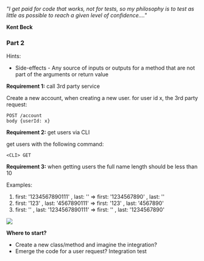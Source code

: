 
_"I get paid for code that works, not for tests, so my philosophy is to test as little as possible to reach a given level of confidence...."_

**Kent Beck**


### Part 2

Hints:

- Side-effects - Any source of inputs or outputs for a method that are not part of the arguments or return value

**Requirement 1:** call 3rd party service

Create a new account, when creating a new user. for user id x, the 3rd party request:
```
POST /account
body {userId: x}
```

**Requirement 2:** get users via CLI

get users with the following command:

`<CLI> GET`

**Requirement 3:** when getting users the full name length should be less than 10

Examples:

1. first: '1234567890111' , last: '' => first: '1234567890' , last: ''
1. first: '123' , last: '4567890111' => first: '123' , last: '4567890'
1. first: '' , last: '1234567890111' => first: '' , last: '1234567890'

[![](https://mermaid.ink/img/eyJjb2RlIjoiZ3JhcGggVERcbiAgICBBW0NvbnRyb2xsZXJdIC0tPkJbU2VydmljZV1cbiAgICBCW1NlcnZpY2VdIC0tPkNbUmVwb3NpdG9yeV1cbiAgIiwibWVybWFpZCI6eyJ0aGVtZSI6ImRlZmF1bHQifSwidXBkYXRlRWRpdG9yIjpmYWxzZSwiYXV0b1N5bmMiOnRydWUsInVwZGF0ZURpYWdyYW0iOmZhbHNlfQ)](https://mermaid-js.github.io/mermaid-live-editor/edit##eyJjb2RlIjoiZ3JhcGggVERcbiAgICBBW0NvbnRyb2xsZXJdIC0tPkJbU2VydmljZV1cbiAgICBCW1NlcnZpY2VdIC0tPkNbUmVwb3NpdG9yeV1cbiAgIiwibWVybWFpZCI6IntcbiAgXCJ0aGVtZVwiOiBcImRlZmF1bHRcIlxufSIsInVwZGF0ZUVkaXRvciI6dHJ1ZSwiYXV0b1N5bmMiOnRydWUsInVwZGF0ZURpYWdyYW0iOmZhbHNlfQ)

**Where to start?**

- Create a new class/method and imagine the integration?
- Emerge the code for a user request? Integration test
